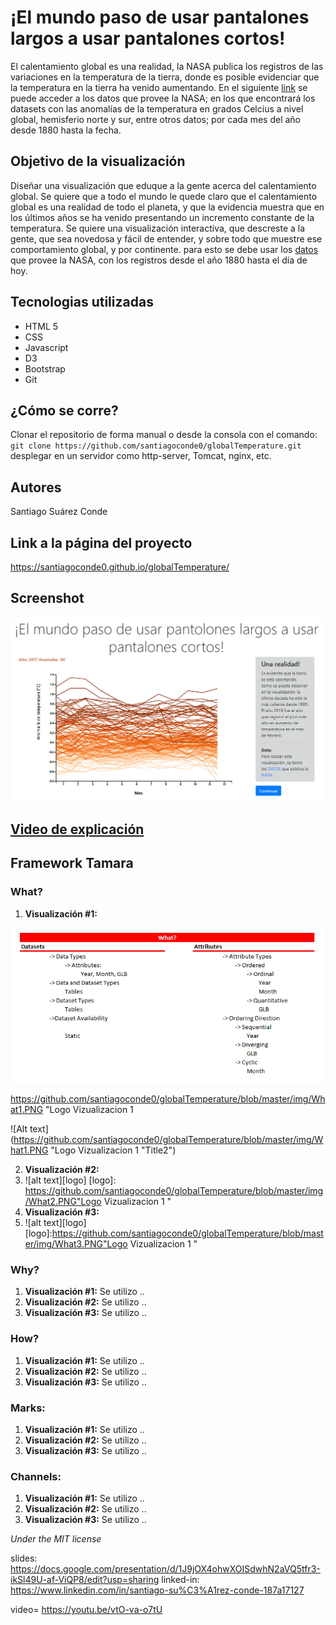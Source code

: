 # ¡El mundo paso de usar pantalones largos a usar pantalones cortos!

El calentamiento global es una realidad, la NASA publica los registros de las variaciones en la temperatura de la tierra, donde es posible evidenciar que la temperatura en la tierra ha venido aumentando. En el siguiente [link](https://data.giss.nasa.gov/gistemp/) se puede acceder a los datos que provee la NASA; en los que encontrará los datasets con las anomalías de la temperatura en grados Celcius a nivel global, hemisferio norte y sur, entre otros datos; por cada mes del año desde 1880 hasta la fecha.  

## Objetivo de la visualización

Diseñar una visualización que eduque a la gente acerca del calentamiento global. Se quiere  que a todo el mundo le quede claro que el calentamiento global es una realidad de todo el planeta, y que la evidencia muestra que en los últimos años se ha venido presentando un incremento constante de la temperatura. Se quiere una visualización interactiva, que descreste a la gente, que sea novedosa y fácil de entender, y sobre todo que muestre ese comportamiento global, y por continente. para esto se debe usar los [datos](https://data.giss.nasa.gov/gistemp/) que provee la NASA, con los registros desde el año 1880 hasta el día de hoy. 

## Tecnologias utilizadas 

* HTML 5
* CSS
* Javascript
* D3
* Bootstrap
* Git 

## ¿Cómo se corre?

Clonar el repositorio de forma manual o desde la consola con el comando:
`git clone https://github.com/santiagoconde0/globalTemperature.git` 
desplegar en un servidor como http-server, Tomcat, nginx, etc.

## Autores 

Santiago Suárez Conde

## Link a la página del proyecto

https://santiagoconde0.github.io/globalTemperature/

## Screenshot

![Alt text](https://github.com/santiagoconde0/globalTemperature/blob/master/img/presentation.png "Title")


## [Video de explicación](https://youtu.be/vtO-va-o7tU)


## Framework Tamara

### What?
 1.  **Visualización #1:**
 
 ![Alt text](https://github.com/santiagoconde0/globalTemperature/blob/master/img/What1.PNG "Title")
 
 
 https://github.com/santiagoconde0/globalTemperature/blob/master/img/What1.PNG "Logo Vizualizacion 1
 
 ![Alt text](https://github.com/santiagoconde0/globalTemperature/blob/master/img/What1.PNG "Logo Vizualizacion 1 "Title2")

 2.  **Visualización #2:** 
 3. ![alt text][logo]
[logo]: https://github.com/santiagoconde0/globalTemperature/blob/master/img/What2.PNG"Logo Vizualizacion 1 "
 4.  **Visualización #3:** 
 5. ![alt text][logo]
[logo]:https://github.com/santiagoconde0/globalTemperature/blob/master/img/What3.PNG"Logo Vizualizacion 1 "

### Why?
 1.  **Visualización #1:** Se utilizo ..
 2.  **Visualización #2:** Se utilizo ..
 3.  **Visualización #3:** Se utilizo ..


### How?
 1.  **Visualización #1:** Se utilizo ..
 2.  **Visualización #2:** Se utilizo ..
 3.  **Visualización #3:** Se utilizo ..


### Marks:

 1.  **Visualización #1:** Se utilizo ..
 2.  **Visualización #2:** Se utilizo ..
 3.  **Visualización #3:** Se utilizo ..


### Channels:

 1.  **Visualización #1:** Se utilizo ..
 2.  **Visualización #2:** Se utilizo ..
 3.  **Visualización #3:** Se utilizo ..

*Under the MIT license*

slides:  https://docs.google.com/presentation/d/1J9jOX4ohwXOISdwhN2aVQ5tfr3-ikSl49U-af-ViQP8/edit?usp=sharing
linked-in: https://www.linkedin.com/in/santiago-su%C3%A1rez-conde-187a17127

video= https://youtu.be/vtO-va-o7tU
